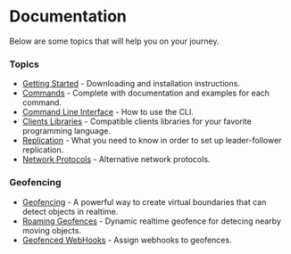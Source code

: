<!--
layout: index.html
title:  Documentation - Tile38
class:  documentation
super:  documentation
-->

# Documentation

Below are some topics that will help you on your journey.

### Topics

- [Getting Started](/topics/getting-started) - Downloading and installation instructions.
- [Commands](/commands) - Complete with documentation and examples for each command.
- [Command Line Interface](/topics/command-line-interface) - How to use the CLI.
- [Clients Libraries](/clients) - Compatible clients libraries for your favorite programming language.
- [Replication](/topics/replication) - What you need to know in order to set up leader-follower replication.
- [Network Protocols](/topics/network-protocols) - Alternative network protocols.

### Geofencing 

- [Geofencing](/topics/geofencing) - A powerful way to create virtual boundaries that can detect objects in realtime.
- [Roaming Geofences](/topics/roaming-geofences) - Dynamic realtime geofence for detecing nearby moving objects.
- [Geofenced WebHooks](/commands/sethook) - Assign webhooks to geofences.

